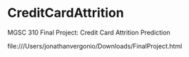 # CreditCardAttrition
MGSC 310 Final Project: Credit Card Attrition Prediction

file:///Users/jonathanvergonio/Downloads/FinalProject.html
